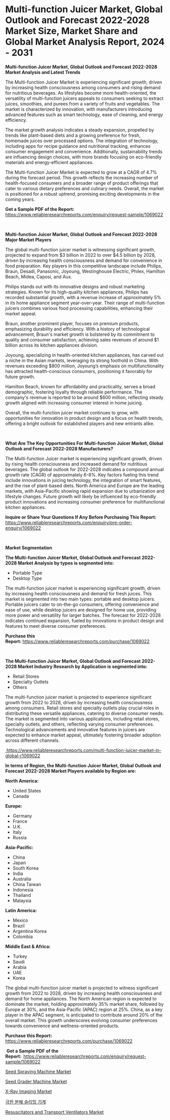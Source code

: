 <p><h1>Multi-function Juicer Market, Global Outlook and Forecast 2022-2028 Market Size, Market Share and Global Market Analysis Report, 2024 - 2031</h1></p><p><strong>Multi-function Juicer Market, Global Outlook and Forecast 2022-2028 Market Analysis and Latest Trends</strong></p>
<p><p>The Multi-function Juicer Market is experiencing significant growth, driven by increasing health consciousness among consumers and rising demand for nutritious beverages. As lifestyles become more health-oriented, the versatility of multi-function juicers appeals to consumers seeking to extract juices, smoothies, and purees from a variety of fruits and vegetables. The market is characterized by innovation, with manufacturers introducing advanced features such as smart technology, ease of cleaning, and energy efficiency.</p><p>The market growth analysis indicates a steady expansion, propelled by trends like plant-based diets and a growing preference for fresh, homemade juices over processed options. The integration of technology, including apps for recipe guidance and nutritional tracking, enhances consumer engagement and convenience. Additionally, sustainability trends are influencing design choices, with more brands focusing on eco-friendly materials and energy-efficient appliances.</p><p>The Multi-function Juicer Market is expected to grow at a CAGR of 4.7% during the forecast period. This growth reflects the increasing number of health-focused consumers and a broader range of product offerings that cater to various dietary preferences and culinary needs. Overall, the market is positioned for a robust uptrend, promising exciting developments in the coming years.</p></p>
<p><strong>Get a Sample PDF of the Report:&nbsp;</strong> <a href="https://www.reliableresearchreports.com/enquiry/request-sample/1069022">https://www.reliableresearchreports.com/enquiry/request-sample/1069022</a></p>
<p>&nbsp;</p>
<p><strong>Multi-function Juicer Market, Global Outlook and Forecast 2022-2028 Major Market Players</strong></p>
<p><p>The global multi-function juicer market is witnessing significant growth, projected to expand from $3 billion in 2022 to over $4.5 billion by 2028, driven by increasing health consciousness and demand for convenience in food preparation. Key players in this competitive landscape include Philips, Braun, Desadi, Panasonic, Joyoung, Westinghouse Electric, Philex, Hamilton Beach, Midea, Caposi, and Aux.</p><p>Philips stands out with its innovative designs and robust marketing strategies. Known for its high-quality kitchen appliances, Philips has recorded substantial growth, with a revenue increase of approximately 5% in its home appliance segment year-over-year. Their range of multi-function juicers combines various food processing capabilities, enhancing their market appeal.</p><p>Braun, another prominent player, focuses on premium products, emphasizing durability and efficiency. With a history of technological advancement, Braun's market growth is bolstered by its commitment to quality and consumer satisfaction, achieving sales revenues of around $1 billion across its kitchen appliances division.</p><p>Joyoung, specializing in health-oriented kitchen appliances, has carved out a niche in the Asian markets, leveraging its strong foothold in China. With revenues exceeding $800 million, Joyoung’s emphasis on multifunctionality has attracted health-conscious consumers, positioning it favorably for future growth.</p><p>Hamilton Beach, known for affordability and practicality, serves a broad demographic, fostering loyalty through reliable performance. The company's revenue is reported to be around $600 million, reflecting steady growth aligned with increasing consumer interest in home juicing.</p><p>Overall, the multi-function juicer market continues to grow, with opportunities for innovation in product design and a focus on health trends, offering a bright outlook for established players and new entrants alike.</p></p>
<p>&nbsp;</p>
<p><strong>What Are The Key Opportunities For Multi-function Juicer Market, Global Outlook and Forecast 2022-2028 Manufacturers?</strong></p>
<p><p>The Multi-function Juicer market is experiencing significant growth, driven by rising health consciousness and increased demand for nutritious beverages. The global outlook for 2022-2028 indicates a compound annual growth rate (CAGR) of approximately 6-8%. Key factors fueling this trend include innovations in juicing technology, the integration of smart features, and the rise of plant-based diets. North America and Europe are the leading markets, with Asia-Pacific showing rapid expansion due to urbanization and lifestyle changes. Future growth will likely be influenced by eco-friendly product innovations and increasing consumer preference for multifunctional kitchen appliances.</p></p>
<p><strong>Inquire or Share Your Questions If Any Before Purchasing This Report:</strong> <a href="https://www.reliableresearchreports.com/enquiry/pre-order-enquiry/1069022">https://www.reliableresearchreports.com/enquiry/pre-order-enquiry/1069022</a></p>
<p>&nbsp;</p>
<p><strong>Market Segmentation</strong></p>
<p><strong>The Multi-function Juicer Market, Global Outlook and Forecast 2022-2028 Market Analysis by types is segmented into:</strong></p>
<p><ul><li>Portable Type</li><li>Desktop Type</li></ul></p>
<p><p>The multi-function juicer market is experiencing significant growth, driven by increasing health consciousness and demand for fresh juices. This market is segmented into two main types: portable and desktop juicers. Portable juicers cater to on-the-go consumers, offering convenience and ease of use, while desktop juicers are designed for home use, providing more power and versatility for larger batches. The forecast for 2022-2028 indicates continued expansion, fueled by innovations in product design and features to meet diverse consumer preferences.</p></p>
<p><strong>Purchase this Report:&nbsp;</strong><a href="https://www.reliableresearchreports.com/purchase/1069022">https://www.reliableresearchreports.com/purchase/1069022</a></p>
<p>&nbsp;</p>
<p><strong>The Multi-function Juicer Market, Global Outlook and Forecast 2022-2028 Market Industry Research by Application is segmented into:</strong></p>
<p><ul><li>Retail Stores</li><li>Specialty Outlets</li><li>Others</li></ul></p>
<p><p>The multi-function juicer market is projected to experience significant growth from 2022 to 2028, driven by increasing health consciousness among consumers. Retail stores and specialty outlets play crucial roles in distributing these versatile appliances, catering to diverse consumer needs. The market is segmented into various applications, including retail stores, specialty outlets, and others, reflecting varying consumer preferences. Technological advancements and innovative features in juicers are expected to enhance market appeal, ultimately fostering broader adoption across different channels.</p></p>
<p><a href="https://www.reliableresearchreports.com/multi-function-juicer-market-in-global-r1069022">&nbsp;https://www.reliableresearchreports.com/multi-function-juicer-market-in-global-r1069022</a></p>
<p><strong>In terms of Region, the Multi-function Juicer Market, Global Outlook and Forecast 2022-2028 Market Players available by Region are:</strong></p>
<p>
    <p> <strong> North America: </strong>
        <ul>
            <li>United States</li>
            <li>Canada</li>
        </ul>
        </p> 
    <p> <strong> Europe: </strong>
        <ul>
            <li>Germany</li>
            <li>France</li>
            <li>U.K.</li>
            <li>Italy</li>
            <li>Russia</li>
        </ul>
        </p> 
    <p> <strong> Asia-Pacific: </strong>
        <ul>
            <li>China</li>
            <li>Japan</li>
            <li>South Korea</li>
            <li>India</li>
            <li>Australia</li>
            <li>China Taiwan</li>
            <li>Indonesia</li>
            <li>Thailand</li>
            <li>Malaysia</li>
        </ul>
        </p> 
    <p> <strong> Latin America: </strong>
        <ul>
            <li>Mexico</li>
            <li>Brazil</li>
            <li>Argentina Korea</li>
            <li>Colombia</li>
        </ul>
        </p> 
    <p> <strong> Middle East & Africa: </strong>
        <ul>
            <li>Turkey</li>
            <li>Saudi</li>
            <li>Arabia</li>
            <li>UAE</li>
            <li>Korea</li>
        </ul>
    </p>
    </p>
<p><p>The global multi-function juicer market is projected to witness significant growth from 2022 to 2028, driven by increasing health consciousness and demand for home appliances. The North American region is expected to dominate the market, holding approximately 35% market share, followed by Europe at 30%, and the Asia-Pacific (APAC) region at 25%. China, as a key player in the APAC segment, is anticipated to contribute around 20% of the overall market. This growth underscores evolving consumer preferences towards convenience and wellness-oriented products.</p></p>
<p><strong>Purchase this Report: </strong><a href="https://www.reliableresearchreports.com/purchase/1069022">https://www.reliableresearchreports.com/purchase/1069022</a></p>
<p>&nbsp;<strong>Get a Sample PDF of the Report:&nbsp;&nbsp;</strong><a href="https://www.reliableresearchreports.com/enquiry/request-sample/1069022">https://www.reliableresearchreports.com/enquiry/request-sample/1069022</a></p>
<p><strong></strong></p>
<p><p><a href="https://www.linkedin.com/pulse/global-seed-spraying-machine-market-sector2024-2031-metrics-uvu7c?trackingId=x0ERvg3TQ7mOIqh5erB9Ug%3D%3D">Seed Spraying Machine Market</a></p><p><a href="https://www.linkedin.com/pulse/insights-seed-grader-machine-market-size-which-expanding-93-cagr-yaeoc?trackingId=jOdAcYC%2FQS%2BRfB%2Fq%2BbMu3A%3D%3D">Seed Grader Machine Market</a></p><p><a href="https://issuu.com/reportprime-2/docs/x-ray-imaging-market-size-2030.pptx_0f9a42dbe7ad9a">X-Ray Imaging Market</a></p><p><a href="https://medium.com/@afsanamia652/%EA%B8%80%EB%A1%9C%EB%B2%8C-%ED%81%AC%EB%9D%BC%EC%9D%B4%EC%98%AC%EB%A6%AC%ED%8F%B4%EB%A6%AC%EC%8B%9C%EC%8A%A4-%EC%8A%AC%EB%A6%AC%EB%B0%8D-%EA%B8%B0%EA%B3%84-%EC%8B%9C%EC%9E%A5-%EB%8F%99%ED%96%A5%EC%97%90-%EB%8C%80%ED%95%9C-%EC%A0%84%EB%9E%B5%EC%A0%81-%ED%86%B5%EC%B0%B0-2024-2031%EB%85%84-142%ED%8E%98%EC%9D%B4%EC%A7%80%EC%97%90-%EA%B1%B8%EC%B3%90-%EB%8B%A4%EB%A3%AC-%EB%82%B4%EC%9A%A9-bb0cbcab2daf">극한 분해 슬리밍 기계</a></p><p><a href="https://issuu.com/reportprime-2/docs/resuscitators-and-transport-ventila_d120fa871635ab">Resuscitators and Transport Ventilators Market</a></p></p>